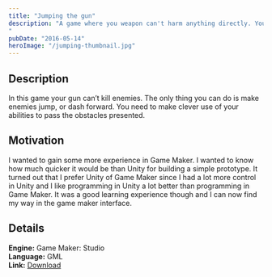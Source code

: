 ```yaml
---
title: "Jumping the gun"
description: "A game where you weapon can't harm anything directly. Your bullets can only make something jump/dash or teleport.
"
pubDate: "2016-05-14"
heroImage: "/jumping-thumbnail.jpg"
---
```


## Description

In this game your gun can’t kill enemies. The only thing you can do is make enemies jump, or dash forward. You need to make clever use of your abilities to pass the obstacles presented.

## Motivation

I wanted to gain some more experience in Game Maker. I wanted to know how much quicker it would be than Unity for building a simple prototype. It turned out that I prefer Unity of Game Maker since I had a lot more control in Unity and I like programming in Unity a lot better than programming in Game Maker. It was a good learning experience though and I can now find my way in the game maker interface.

## Details


**Engine:** Game Maker: Studio  
**Language:** GML  
**Link:** [Download](https://gearedgames.itch.io/jumping-the-gun)
